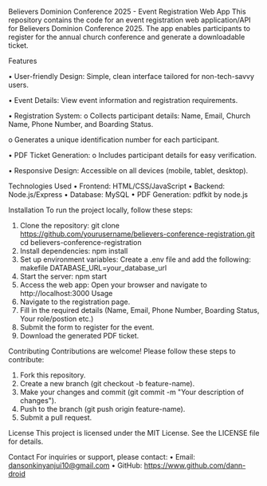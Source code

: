 Believers Dominion Conference 2025 - Event Registration Web App
This repository contains the code for an event registration web application/API for Believers Dominion Conference 2025. 
The app enables participants to register for the annual church conference and generate a downloadable ticket.

Features

•	User-friendly Design: Simple, clean interface tailored for non-tech-savvy users.

•	Event Details: View event information and registration requirements.

•	Registration System:
o	Collects participant details: Name, Email, Church Name, Phone Number, and Boarding Status.

o	Generates a unique identification number for each participant.

•	PDF Ticket Generation:
o	Includes participant details for easy verification.

•	Responsive Design: Accessible on all devices (mobile, tablet, desktop).

Technologies Used
•	Frontend: HTML/CSS/JavaScript
•	Backend: Node.js/Express
•	Database: MySQL
•	PDF Generation: pdfkit by node.js

Installation
To run the project locally, follow these steps:
1.	Clone the repository:
git clone https://github.com/yourusername/believers-conference-registration.git
cd believers-conference-registration
2.	Install dependencies:
npm install
3.	Set up environment variables:
 Create a .env file and add the following:
makefile
DATABASE_URL=your_database_url
4.	Start the server:
npm start
5.	Access the web app: Open your browser and navigate to http://localhost:3000 
Usage
1.	Navigate to the registration page.
2.	Fill in the required details (Name, Email, Phone Number, Boarding Status, Your role/postion etc.)
3.	Submit the form to register for the event.
4.	Download the generated PDF ticket.

Contributing
Contributions are welcome! Please follow these steps to contribute:
1.	Fork this repository.
2.	Create a new branch (git checkout -b feature-name).
3.	Make your changes and commit (git commit -m "Your description of changes").
4.	Push to the branch (git push origin feature-name).
5.	Submit a pull request.

License
This project is licensed under the MIT License. See the LICENSE file for details.

Contact
For inquiries or support, please contact:
•	Email: dansonkinyanjui10@gmail.com
•	GitHub: https://www.github.com/dann-droid

